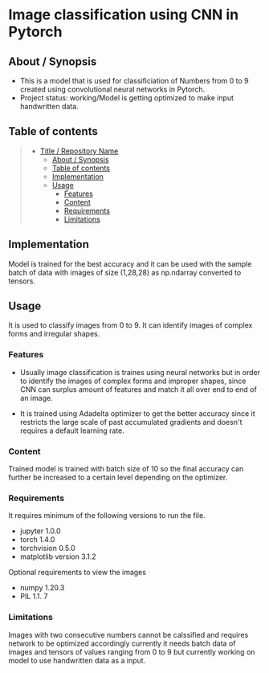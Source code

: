 # Image classification using CNN in Pytorch 

## About / Synopsis

* This is a model that is used for classificiation of Numbers from  0 to 9 created using convolutional neural networks in Pytorch.
* Project status: working/Model is getting optimized to make input handwritten data.


## Table of contents

> * [Title / Repository Name](#title--repository-name)
>   * [About / Synopsis](#about--synopsis)
>   * [Table of contents](#table-of-contents)
>   * [Implementation](#implementation)
>   * [Usage](#usage)
>     * [Features](#features)
>     * [Content](#content)
>     * [Requirements](#requirements)
>     * [Limitations](#limitations)


## Implementation

Model is trained for the best accuracy and it can be used with the sample batch of data with images of size (1,28,28) as np.ndarray converted to tensors.

## Usage
It is used to classify images from 0 to 9.
It can identify images of complex forms and irregular shapes.

### Features
* Usually image classification is traines using neural networks but in order to identify the images of complex forms and improper shapes, since CNN can surplus   amount of features and match it all over end to end of an image.

* It is trained using Adadelta optimizer to get the better accuracy since it restricts the large scale of past accumulated gradients and doesn't requires a default learning rate.

### Content
Trained model is trained with batch size of 10 so the final accuracy can further be increased to a certain level depending on the optimizer.

### Requirements
It requires minimum of the following versions to run the file.
 * jupyter 1.0.0
 * torch 1.4.0
 * torchvision 0.5.0
 * matplotlib version 3.1.2

Optional requirements to view the images 
 * numpy 1.20.3 
 * PIL 1.1. 7


### Limitations
Images with two consecutive numbers cannot be calssified and requires network to be optimized accordingly currently it needs batch data of images and tensors of values ranging from 0 to 9 but currently working on model to use handwritten data as a input.
